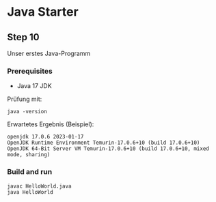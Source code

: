 # Java Starter #

## Step 10

Unser erstes Java-Programm

### Prerequisites
- Java 17 JDK

Prüfung mit:
```shell
java -version
```

Erwartetes Ergebnis (Beispiel):
```shell
openjdk 17.0.6 2023-01-17
OpenJDK Runtime Environment Temurin-17.0.6+10 (build 17.0.6+10)
OpenJDK 64-Bit Server VM Temurin-17.0.6+10 (build 17.0.6+10, mixed mode, sharing)
```

### Build and run

```shell
javac HelloWorld.java
java HelloWorld
```
